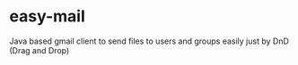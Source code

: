 # easy-mail
Java based gmail client to send files to users and groups easily just by DnD (Drag and Drop)
